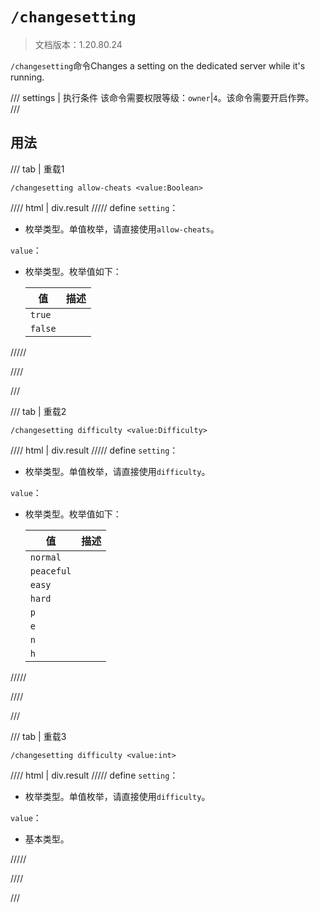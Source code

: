 # `/changesetting`

> 文档版本：1.20.80.24

`/changesetting`命令Changes a setting on the dedicated server while it's running.

/// settings | 执行条件
该命令需要权限等级：`owner`|`4`。该命令需要开启作弊。
///

## 用法

/// tab | 重载1
```mcfunction
/changesetting allow-cheats <value:Boolean>
```

//// html | div.result
///// define
`setting`：<!-- md:samp BoolSettingName -->

- 枚举类型。单值枚举，请直接使用`allow-cheats`。

`value`：<!-- md:samp Boolean -->

- 枚举类型。枚举值如下：

  |值|描述|
  |---|---|
  |`true`||
  |`false`||



/////

////

///

/// tab | 重载2
```mcfunction
/changesetting difficulty <value:Difficulty>
```

//// html | div.result
///// define
`setting`：<!-- md:samp DifficultySettingName -->

- 枚举类型。单值枚举，请直接使用`difficulty`。

`value`：<!-- md:samp Difficulty -->

- 枚举类型。枚举值如下：

  |值|描述|
  |---|---|
  |`normal`||
  |`peaceful`||
  |`easy`||
  |`hard`||
  |`p`||
  |`e`||
  |`n`||
  |`h`||



/////

////

///

/// tab | 重载3
```mcfunction
/changesetting difficulty <value:int>
```

//// html | div.result
///// define
`setting`：<!-- md:samp DifficultySettingName -->

- 枚举类型。单值枚举，请直接使用`difficulty`。

`value`：<!-- md:samp int -->

- 基本类型。


/////

////

///
